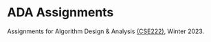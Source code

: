 # ADA Assignments

Assignments for Algorithm Design & Analysis [(CSE222)](http://techtree.iiitd.edu.in/viewDescription/filename?=CSE222), Winter 2023.
